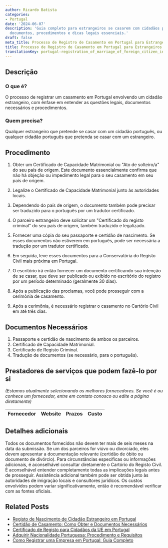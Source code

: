```yaml
---
author: Ricardo Batista
categories:
- Portugal
date: '2024-06-07'
description: 'Guia completo para estrangeiros se casarem com cidadãos portugueses:
  documentos, procedimentos e dicas legais essenciais.'
draft: false
meta_title: Processo de Registro de Casamento em Portugal para Estrangeiros
title: Processo de Registro de Casamento em Portugal para Estrangeiros
translationKey: portugal-registration_of_marriage_of_foreign_citizen_in_portugal
---
```



## Descrição
### O que é?
O processo de registrar um casamento em Portugal envolvendo um cidadão estrangeiro, com ênfase em entender as questões legais, documentos necessários e procedimentos.

### Quem precisa?
Qualquer estrangeiro que pretende se casar com um cidadão português, ou qualquer cidadão português que pretenda se casar com um estrangeiro.

## Procedimento

1. Obter um Certificado de Capacidade Matrimonial ou "Ato de solteiro/a" do seu país de origem. Este documento essencialmente confirma que não há objeção ou impedimento legal para o seu casamento em seu país de origem.

2. Legalize o Certificado de Capacidade Matrimonial junto às autoridades locais.

3. Dependendo do país de origem, o documento também pode precisar ser traduzido para o português por um tradutor certificado.

4. O parceiro estrangeiro deve solicitar um "Certificado do registo criminal" do seu país de origem, também traduzido e legalizado.

5. Fornecer uma cópia do seu passaporte e certidão de nascimento. Se esses documentos não estiverem em português, pode ser necessária a tradução por um tradutor certificado.

6. Em seguida, leve esses documentos para a Conservatória do Registo Civil mais próxima em Portugal.

7. O escritório irá então fornecer um documento certificando sua intenção de se casar, que deve ser publicado ou exibido no escritório do registro por um período determinado (geralmente 30 dias).

8. Após a publicação das proclamas, você pode prosseguir com a cerimônia de casamento.

9. Após a cerimônia, é necessário registrar o casamento no Cartório Civil em até três dias.

## Documentos Necessários

1. Passaporte e certidão de nascimento de ambos os parceiros.
2. Certificado de Capacidade Matrimonial.
3. Certificado de Registo Criminal.
4. Tradução de documentos (se necessário, para o português).

## Prestadores de serviços que podem fazê-lo por si
_(Estamos atualmente selecionando os melhores fornecedores. Se você é ou conhece um fornecedor, entre em contato conosco ou edite a página diretamente)_

| Fornecedor      |     Website     |     Prazos       |       Custo      |
| --------------- | --------------- |  :-------------: | :-------------: |

## Detalhes adicionais
Todos os documentos fornecidos não devem ter mais de seis meses na data da submissão. Se um dos parceiros for viúvo ou divorciado, eles devem apresentar a documentação relevante (certidão de óbito ou documento de divórcio). Para circunstâncias específicas ou informações adicionais, é aconselhável consultar diretamente o Cartório do Registo Civil. É aconselhável entender completamente todas as implicações legais antes de prosseguir. Assistência adicional também pode ser obtida junto às autoridades de imigração locais e consultores jurídicos. Os custos envolvidos podem variar significativamente, então é recomendável verificar com as fontes oficiais.


## Related Posts

- [Registo de Nascimento de Cidadão Estrangeiro em Portugal](https://tramitit.com/pt/guides/portugal/registo_de_nascimento_de_cidadao_estrangeiro_em_portugal/)
- [Certidão de Casamento: Como Obter e Documentos Necessários](https://tramitit.com/pt/guides/portugal/pedido_de_certidao_de_casamento/)
- [Certificado de Registo para Cidadãos da UE em Portugal](https://tramitit.com/pt/guides/portugal/pedido_de_certificado_de_registo_de_cidadao_da_uniao_europeia/)
- [Adquirir Nacionalidade Portuguesa: Procedimento e Requisitos](https://tramitit.com/pt/guides/portugal/pedido_de_nacionalidade_portuguesa/)
- [Como Registrar uma Empresa em Portugal: Guia Completo](https://tramitit.com/pt/guides/portugal/pedido_de_registo_de_empresa/)